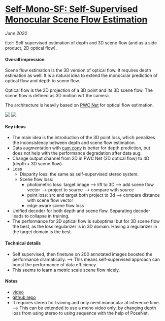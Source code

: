 # [Self-Mono-SF: Self-Supervised Monocular Scene Flow Estimation](https://arxiv.org/abs/2004.04143)

_June 2020_

tl;dr: Self supervised estimation of depth and 3D scene flow (and as a side product, 2D optical flow).

#### Overall impression
Scene flow estimation is the 3D version of optical flow. It requires depth estimation as well. It is a natural idea to extend the monocular prediction of optical flow and depth to scene flow. 

Optical flow is the 2D projection of a 3D point and its 3D scene flow. The scene flow is defined as 3D motion wrt the camera.

The architecture is heavily based on [PWC Net](pwc_net.md) for optical flow estimation. 

![](https://cdn-images-1.medium.com/max/1280/1*cspzF2fFO2nhzpl5ivnQgQ.png)
![](https://cdn-images-1.medium.com/max/1280/1*H17X0-xn34E7gYtauJGrlA.png)

#### Key ideas
- The main idea is the introduction of the 3D point loss, which penalizes the inconsistency between depth and scene flow estimation. 
- Data augmentation with [cam conv](cam_conv.md) is better for depth prediction, but does not help with the performance degradation after data aug.
- Change output channel from 2D in PWC Net (2D optical flow) to 4D (depth + 3D scene flow).
- Loss
	- Disparity loss: the same as self-supervised stereo system.
	- Scene flow loss:
		- photometric loss: target image --> lift to 3D --> add scene flow vector --> project to source --> compare with source
		- point loss: src and target both project to 3d --> compare distance with scene flow vector
		- edge aware scene flow loss
- Unified decoder for both depth and scene flow. Separating decoder leads to collapse in training.
- The performance for 2D optical flow is suboptimal but for 3D scene flow the best, as the loss regularizer is in 3D domain. Having a regularizer in the target domain is the best. 

#### Technical details
- Self supervised, then finetune on 200 annotated images boosted the performance dramatically. --> This means self-supervised approach can boost the performance of data efficiency.
- This seems to learn a metric scale scene flow nicely.


#### Notes
- [video](https://www.youtube.com/watch?v=1lR6PQO82lc)
- [github repo](https://github.com/visinf/self-mono-sf)
- It requires stereo for training and only need monocular at inference time. --> This can be extended to use a mono video only, by changing depth loss from using stereo to using sequence with the help of PoseNet.